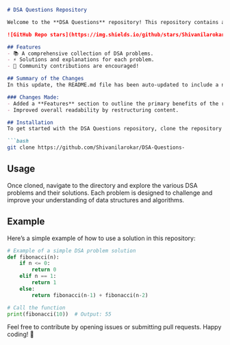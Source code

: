 ```markdown
# DSA Questions Repository

Welcome to the **DSA Questions** repository! This repository contains a collection of Data Structures and Algorithms (DSA) problems designed to help you enhance your coding skills.

![GitHub Repo stars](https://img.shields.io/github/stars/Shivanilarokar/DSA-Questions-) ![GitHub forks](https://img.shields.io/github/forks/Shivanilarokar/DSA-Questions-) ![GitHub issues](https://img.shields.io/github/issues/Shivanilarokar/DSA-Questions-)

## Features
- 📚 A comprehensive collection of DSA problems.
- ⚡ Solutions and explanations for each problem.
- 🤝 Community contributions are encouraged!

## Summary of the Changes
In this update, the README.md file has been auto-updated to include a new **Features** section highlighting the key offerings of the repository. This change enhances the clarity and appeal of the repository for potential contributors and users.

### Changes Made:
- Added a **Features** section to outline the primary benefits of the repository.
- Improved overall readability by restructuring content.

## Installation
To get started with the DSA Questions repository, clone the repository using the following command:

```bash
git clone https://github.com/Shivanilarokar/DSA-Questions-
```

## Usage
Once cloned, navigate to the directory and explore the various DSA problems and their solutions. Each problem is designed to challenge and improve your understanding of data structures and algorithms.

## Example
Here’s a simple example of how to use a solution in this repository:

```python
# Example of a simple DSA problem solution
def fibonacci(n):
    if n <= 0:
        return 0
    elif n == 1:
        return 1
    else:
        return fibonacci(n-1) + fibonacci(n-2)

# Call the function
print(fibonacci(10))  # Output: 55
```

Feel free to contribute by opening issues or submitting pull requests. Happy coding! 🚀
```